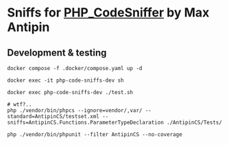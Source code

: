 # Sniffs for [PHP_CodeSniffer](https://github.com/PHPCSStandards/PHP_CodeSniffer) by Max Antipin

## Development & testing
```Shell
docker compose -f .docker/compose.yaml up -d
```

```Shell
docker exec -it php-code-sniffs-dev sh

docker exec php-code-sniffs-dev ./test.sh

# wtf?..
php ./vendor/bin/phpcs --ignore=vendor/,var/ --standard=AntipinCS/testset.xml --sniffs=AntipinCS.Functions.ParameterTypeDeclaration ./AntipinCS/Tests/
```

```Shell
php ./vendor/bin/phpunit --filter AntipinCS --no-coverage
```